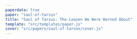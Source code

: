 ```yaml
---
paperdata: true
paper: "saul-of-tarsus"
title: "Saul of Tarsus: The Leaven We Were Warned About"
template: "src/templates/paper.js"
cover: "src/papers/saul-of-tarsus/cover.js"
---
```


